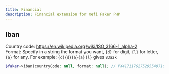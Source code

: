 ```yaml
---
title: Financial
description: Financial extension for Xefi Faker PHP
---
```


## Iban

Country code: https://en.wikipedia.org/wiki/ISO_3166-1_alpha-2  
Format: Specify in a string the format you want, `{d}` for digit, `{l}` for letter, `{a}` for any. For example: `{d}{d}{a}{a}{l}` gives `83a2k`

```php
$faker->iban(countryCode: null, format: null); // PX41711762752955497163783543
```
